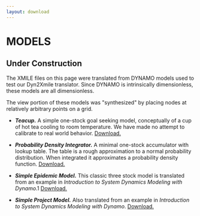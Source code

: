 ```yaml
---
layout: download
---
```

# MODELS

## Under Construction

The XMILE files on this page were translated from DYNAMO models used to test our Dyn2Xmile translator. Since DYNAMO is intrinsically dimensionless, these models are all dimensionless. 

The view portion of these models was "synthesized" by placing nodes at relatively arbitrary points on a grid. 

* **_Teacup._** A simple one-stock goal seeking model, conceptually of a cup of hot tea cooling to room temperature.  We have made no attempt to calibrate to real world behavior. [Download.](teacup.xmile)

* **_Probability Density Integrator._** A minimal one-stock accumulator with lookup table. The table is a rough approximation to a normal probability distribution. When integrated it approximates a probability density function. [Download.](pdf.xmile)

* **_Simple Epidemic Model._** This classic three stock model is translated from an example in _Introduction to System Dynamics Modeling with Dynamo_.<span style="font-style:super;">1</span>  [Download.](pugh_p96.xmile)

* **_Simple Project Model._** Also translated from an example in _Introduction to System Dynamics Modeling with Dynamo_. [Download.](pugh_p211.xmile)